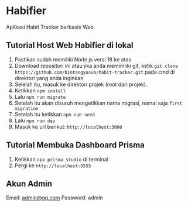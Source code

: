 # Habifier

Aplikasi Habit Tracker berbasis Web

## Tutorial Host Web Habifier di lokal

1. Pastikan sudah memiliki Node.js versi 18 ke atas
2. Download repositori ini atau jika anda memimliki git, ketik `git clone https://github.com/bintangyosua/habit-tracker.git` pada cmd di direktori yang anda inginkan
3. Selelah itu, masuk ke direktori projek (root dari projek).
4. Ketikkan `npm install`
5. Lalu `npm run migrate`
6. Setelah itu akan disuruh mengetikkan nama migrasi, namai saja `first migration`
7. Setelah itu ketikkan `npm run seed`
8. Lalu `npm run dev`
9. Masuk ke url berikut: `http://localhost:3000`

## Tutorial Membuka Dashboard Prisma

1. Ketikkan `npx prisma studio` di terminal
2. Pergi ke `http://localhost:5555`

## Akun Admin

Email: admin@gg.com
Password: admin
